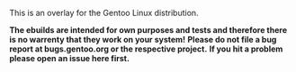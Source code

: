 
This is an overlay for the Gentoo Linux distribution.

**The ebuilds are intended for own purposes and tests and therefore there is no warrenty that they work on your system!**
**Please do not file a bug report at bugs.gentoo.org or the respective project.**
**If you hit a problem please open an issue here first.**


